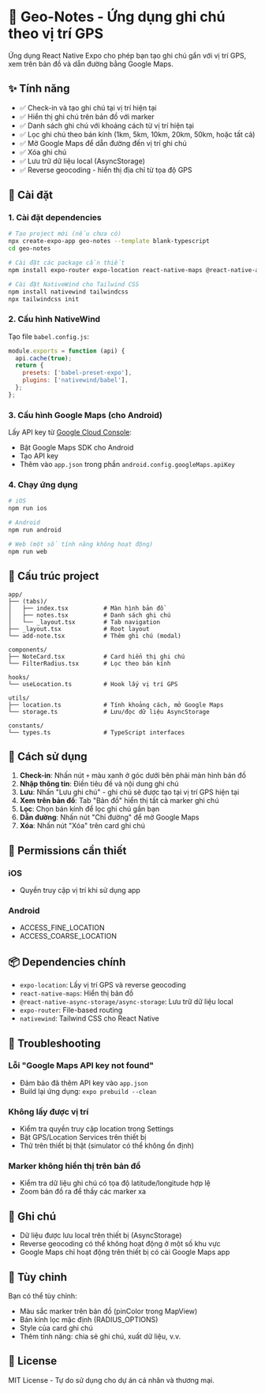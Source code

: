 # 📍 Geo-Notes - Ứng dụng ghi chú theo vị trí GPS

Ứng dụng React Native Expo cho phép bạn tạo ghi chú gắn với vị trí GPS, xem trên bản đồ và dẫn đường bằng Google Maps.

## ✨ Tính năng

- ✅ Check-in và tạo ghi chú tại vị trí hiện tại
- ✅ Hiển thị ghi chú trên bản đồ với marker
- ✅ Danh sách ghi chú với khoảng cách từ vị trí hiện tại
- ✅ Lọc ghi chú theo bán kính (1km, 5km, 10km, 20km, 50km, hoặc tất cả)
- ✅ Mở Google Maps để dẫn đường đến vị trí ghi chú
- ✅ Xóa ghi chú
- ✅ Lưu trữ dữ liệu local (AsyncStorage)
- ✅ Reverse geocoding - hiển thị địa chỉ từ tọa độ GPS

## 🚀 Cài đặt

### 1. Cài đặt dependencies

```bash
# Tạo project mới (nếu chưa có)
npx create-expo-app geo-notes --template blank-typescript
cd geo-notes

# Cài đặt các package cần thiết
npm install expo-router expo-location react-native-maps @react-native-async-storage/async-storage

# Cài đặt NativeWind cho Tailwind CSS
npm install nativewind tailwindcss
npx tailwindcss init
```

### 2. Cấu hình NativeWind

Tạo file `babel.config.js`:

```javascript
module.exports = function (api) {
  api.cache(true);
  return {
    presets: ['babel-preset-expo'],
    plugins: ['nativewind/babel'],
  };
};
```

### 3. Cấu hình Google Maps (cho Android)

Lấy API key từ [Google Cloud Console](https://console.cloud.google.com/):
- Bật Google Maps SDK cho Android
- Tạo API key
- Thêm vào `app.json` trong phần `android.config.googleMaps.apiKey`

### 4. Chạy ứng dụng

```bash
# iOS
npm run ios

# Android
npm run android

# Web (một số tính năng không hoạt động)
npm run web
```

## 📱 Cấu trúc project

```
app/
├── (tabs)/
│   ├── index.tsx          # Màn hình bản đồ
│   ├── notes.tsx          # Danh sách ghi chú
│   └── _layout.tsx        # Tab navigation
├── _layout.tsx            # Root layout
└── add-note.tsx           # Thêm ghi chú (modal)

components/
├── NoteCard.tsx           # Card hiển thị ghi chú
└── FilterRadius.tsx       # Lọc theo bán kính

hooks/
└── useLocation.ts         # Hook lấy vị trí GPS

utils/
├── location.ts            # Tính khoảng cách, mở Google Maps
└── storage.ts             # Lưu/đọc dữ liệu AsyncStorage

constants/
└── types.ts               # TypeScript interfaces
```

## 🎯 Cách sử dụng

1. **Check-in**: Nhấn nút `+` màu xanh ở góc dưới bên phải màn hình bản đồ
2. **Nhập thông tin**: Điền tiêu đề và nội dung ghi chú
3. **Lưu**: Nhấn "Lưu ghi chú" - ghi chú sẽ được tạo tại vị trí GPS hiện tại
4. **Xem trên bản đồ**: Tab "Bản đồ" hiển thị tất cả marker ghi chú
5. **Lọc**: Chọn bán kính để lọc ghi chú gần bạn
6. **Dẫn đường**: Nhấn nút "Chỉ đường" để mở Google Maps
7. **Xóa**: Nhấn nút "Xóa" trên card ghi chú

## 🔧 Permissions cần thiết

### iOS
- Quyền truy cập vị trí khi sử dụng app

### Android
- ACCESS_FINE_LOCATION
- ACCESS_COARSE_LOCATION

## 📦 Dependencies chính

- `expo-location`: Lấy vị trí GPS và reverse geocoding
- `react-native-maps`: Hiển thị bản đồ
- `@react-native-async-storage/async-storage`: Lưu trữ dữ liệu local
- `expo-router`: File-based routing
- `nativewind`: Tailwind CSS cho React Native

## 🐛 Troubleshooting

### Lỗi "Google Maps API key not found"
- Đảm bảo đã thêm API key vào `app.json`
- Build lại ứng dụng: `expo prebuild --clean`

### Không lấy được vị trí
- Kiểm tra quyền truy cập location trong Settings
- Bật GPS/Location Services trên thiết bị
- Thử trên thiết bị thật (simulator có thể không ổn định)

### Marker không hiển thị trên bản đồ
- Kiểm tra dữ liệu ghi chú có tọa độ latitude/longitude hợp lệ
- Zoom bản đồ ra để thấy các marker xa

## 📝 Ghi chú

- Dữ liệu được lưu local trên thiết bị (AsyncStorage)
- Reverse geocoding có thể không hoạt động ở một số khu vực
- Google Maps chỉ hoạt động trên thiết bị có cài Google Maps app

## 🎨 Tùy chỉnh

Bạn có thể tùy chỉnh:
- Màu sắc marker trên bản đồ (pinColor trong MapView)
- Bán kính lọc mặc định (RADIUS_OPTIONS)
- Style của card ghi chú
- Thêm tính năng: chia sẻ ghi chú, xuất dữ liệu, v.v.

## 📄 License

MIT License - Tự do sử dụng cho dự án cá nhân và thương mại.
